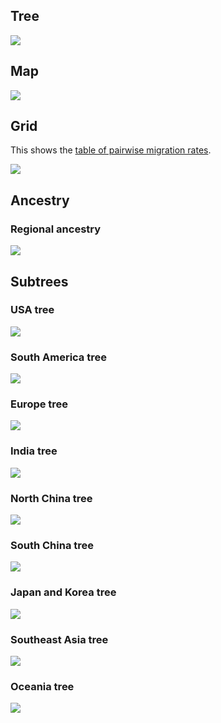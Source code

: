 ## Tree

![](figures/vic_large_geo_tree.png)

## Map

![](figures/vic_large_geo_map.png)

## Grid

This shows the [table of pairwise migration rates](stats/vic_large_geo_mig.tsv).

![](figures/vic_large_geo_grid.png)

## Ancestry

### Regional ancestry

![](figures/vic_large_geo_regionhist.png)

## Subtrees

### USA tree

![](figures/vic_large_geo_usatree.png)

### South America tree

![](figures/vic_large_geo_satree.png)

### Europe tree

![](figures/vic_large_geo_europetree.png)

### India tree

![](figures/vic_large_geo_indiatree.png)

### North China tree

![](figures/vic_large_geo_nchinatree.png)

### South China tree

![](figures/vic_large_geo_schinatree.png)

### Japan and Korea tree

![](figures/vic_large_geo_jktree.png)

### Southeast Asia tree

![](figures/vic_large_geo_seasiatree.png)

### Oceania tree

![](figures/vic_large_geo_oceaniatree.png)